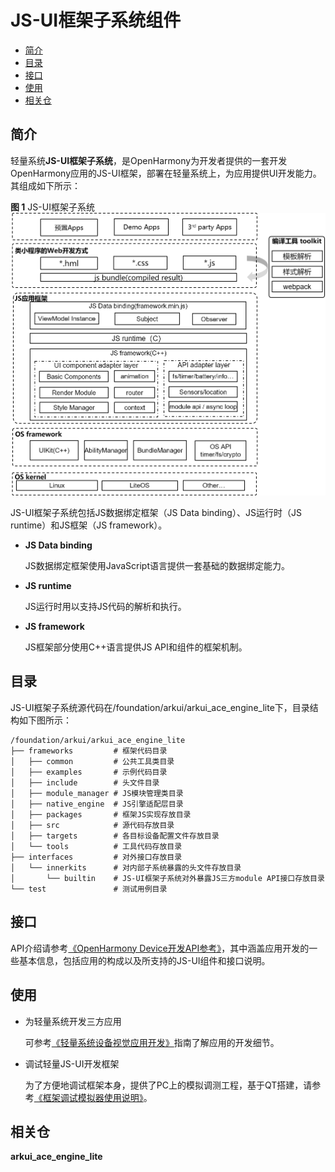 # JS-UI框架子系统组件<a name="ZH-CN_TOPIC_0000001125689015"></a>

-   [简介](#section11660541593)
-   [目录](#section1464106163817)
-   [接口](#section1096322014288)
-   [使用](#section11683166113011)
-   [相关仓](#section11683135113011)

## 简介<a name="section11660541593"></a>

轻量系统**JS-UI框架子系统**，是OpenHarmony为开发者提供的一套开发OpenHarmony应用的JS-UI框架，部署在轻量系统上，为应用提供UI开发能力。其组成如下所示：

**图 1**  JS-UI框架子系统<a name="fig11520531310"></a>
![](figures/JS-UI框架子系统.png "JS-UI框架子系统")

JS-UI框架子系统包括JS数据绑定框架（JS Data binding）、JS运行时（JS runtime）和JS框架（JS framework）。

-   **JS Data binding**

    JS数据绑定框架使用JavaScript语言提供一套基础的数据绑定能力。


-   **JS runtime**

    JS运行时用以支持JS代码的解析和执行。


-   **JS framework**

    JS框架部分使用C++语言提供JS API和组件的框架机制。


## 目录<a name="section1464106163817"></a>

JS-UI框架子系统源代码在/foundation/arkui/arkui\_ace\_engine\_lite下，目录结构如下图所示：

```
/foundation/arkui/arkui_ace_engine_lite
├── frameworks         # 框架代码目录
│   ├── common         # 公共工具类目录
│   ├── examples       # 示例代码目录
│   ├── include        # 头文件目录
│   ├── module_manager # JS模块管理类目录
│   ├── native_engine  # JS引擎适配层目录
│   ├── packages       # 框架JS实现存放目录
│   ├── src            # 源代码存放目录
│   ├── targets        # 各目标设备配置文件存放目录
│   └── tools          # 工具代码存放目录
├── interfaces         # 对外接口存放目录
│   └── innerkits      # 对内部子系统暴露的头文件存放目录
│       └── builtin    # JS-UI框架子系统对外暴露JS三方module API接口存放目录
└── test               # 测试用例目录
```

## 接口<a name="section1096322014288"></a>

API介绍请参考[《OpenHarmony Device开发API参考》](https://device.harmonyos.com/cn/docs/develop/apiref/js-framework-file-0000000000611396)，其中涵盖应用开发的一些基本信息，包括应用的构成以及所支持的JS-UI组件和接口说明。



## 使用<a name="section11683166113011"></a>

- 为轻量系统开发三方应用

  可参考[《轻量系统设备视觉应用开发》](https://docs.openharmony.cn/pages/v3.1/zh-cn/device-dev/guide/device-camera-visual-overview.md/)指南了解应用的开发细节。

- 调试轻量JS-UI开发框架

  为了方便地调试框架本身，提供了PC上的模拟调测工程，基于QT搭建，请参考[《框架调试模拟器使用说明》](https://gitee.com/openharmony/arkui_ace_engine_lite/blob/master/frameworks/tools/qt/simulator/README_zh.md)。



## 相关仓<a name="section11683135113011"></a>

**arkui_ace_engine_lite**

